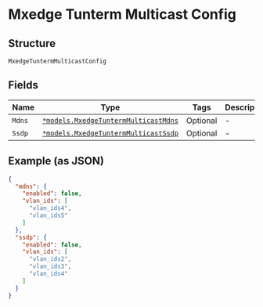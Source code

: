 
# Mxedge Tunterm Multicast Config

## Structure

`MxedgeTuntermMulticastConfig`

## Fields

| Name | Type | Tags | Description |
|  --- | --- | --- | --- |
| `Mdns` | [`*models.MxedgeTuntermMulticastMdns`](../../doc/models/mxedge-tunterm-multicast-mdns.md) | Optional | - |
| `Ssdp` | [`*models.MxedgeTuntermMulticastSsdp`](../../doc/models/mxedge-tunterm-multicast-ssdp.md) | Optional | - |

## Example (as JSON)

```json
{
  "mdns": {
    "enabled": false,
    "vlan_ids": [
      "vlan_ids4",
      "vlan_ids5"
    ]
  },
  "ssdp": {
    "enabled": false,
    "vlan_ids": [
      "vlan_ids2",
      "vlan_ids3",
      "vlan_ids4"
    ]
  }
}
```

